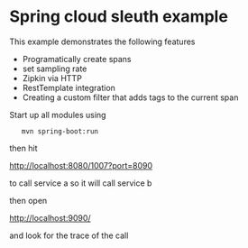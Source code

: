 
# Spring cloud sleuth example

This example demonstrates the following features
- Programatically create spans
- set sampling rate
- Zipkin via HTTP
- RestTemplate integration
- Creating a custom filter that adds tags to the current span 

Start up all modules using 

```shell
   mvn spring-boot:run
```   
then hit

[http://localhost:8080/1007?port=8090](http://localhost:8080/1007?port=8090)

to call service a so it will call service b

then open 

[http://localhost:9090/](http://localhost:9090/)

and look for the trace of the call

